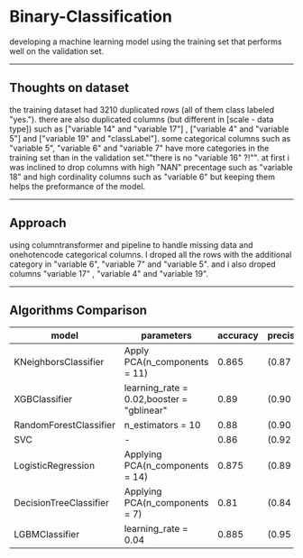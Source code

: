 # Binary-Classification
developing a machine learning model using the training set that performs well on the validation set.

----

## Thoughts on dataset

the training dataset had 3210 duplicated rows (all of them class labeled "yes."). there are also duplicated columns (but different in [scale - data type]) such as ["variable 14" and "variable 17"] , ["variable 4" and "variable 5"] and ["variable 19" and "classLabel"]. some categorical columns such as "variable 5", "variable 6" and "variable 7" have more categories in the training set than in the validation set.""there is no "variable 16" ?!"". at first i was inclined to drop columns with high "NAN" precentage such as "variable 18" and high cordinality columns such as "variable 6" but keeping them helps the preformance of the model. 

----

## Approach

using columntransformer and pipeline to handle missing data and onehotencode categorical columns. I droped all the rows with the additional category in "variable 6", "variable 7" and "variable 5". and i also droped columns "variable 17" , "variable 4" and "variable 19". 

----

## Algorithms Comparison

| model                  	| parameters                                	| accuracy 	| precision(0/1) 	| f1_score(0/1) 	|
|------------------------	|-------------------------------------------	|----------	|----------------	|---------------	|
| KNeighborsClassifier   	| Apply PCA(n_components = 11)              	| 0.865    	| (0.87 / 0.86)  	| (0.87 / 0.85) 	|
| XGBClassifier          	| learning_rate = 0.02,booster = "gblinear" 	| 0.89     	| (0.90 / 0.88)  	| (0.90 / 0.89) 	|
| RandomForestClassifier 	| n_estimators = 10                         	| 0.88     	| (0.90 / 0.86)  	| (0.89 / 0.87) 	| 
| SVC                    	| -                                         	| 0.86     	| (0.92 / 0.80)  	| (0.86 / 0.86) 	|
| LogisticRegression     	| Applying PCA(n_components = 14)           	| 0.875    	| (0.89 / 0.85)  	| (0.88 / 0.87) 	|
| DecisionTreeClassifier 	| Applying PCA(n_components = 7)            	| 0.81     	| (0.84 / 0.78)  	| (0.82 / 0.80) 	| 
| LGBMClassifier         	| learning_rate = 0.04                      	| 0.885    	| (0.95 / 0.83)  	| (0.89 / 0.88) 	| 
